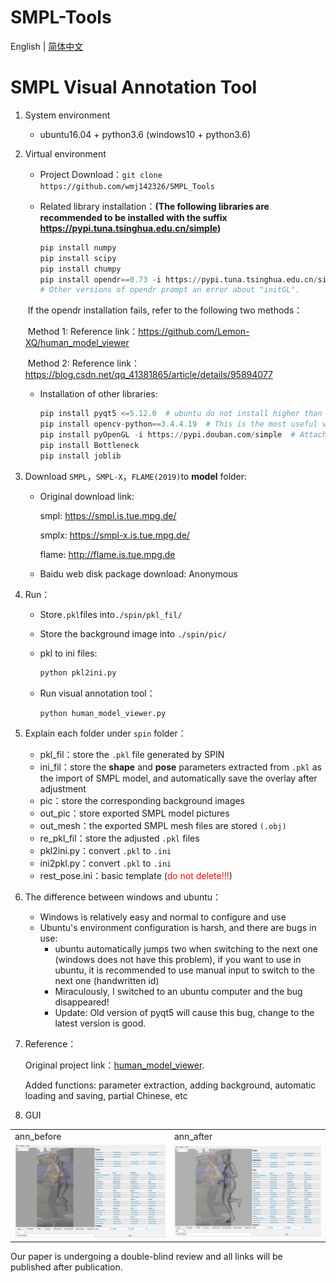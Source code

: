 # SMPL-Tools  

English | [简体中文](README_CN.md)

# SMPL Visual Annotation Tool

1. System environment
   - ubuntu16.04 + python3.6  (windows10 + python3.6)

2. Virtual environment

   - Project Download：`git clone https://github.com/wmj142326/SMPL_Tools`

   - Related library installation：**(The following libraries are recommended to be installed with the suffix https://pypi.tuna.tsinghua.edu.cn/simple)**

     ```python
     pip install numpy
     pip install scipy
     pip install chumpy
     pip install opendr==0.73 -i https://pypi.tuna.tsinghua.edu.cn/simple
     # Other versions of opendr prompt an error about "initGL".
     ```

   ​				   If the opendr installation fails, refer to the following two methods：
   
   ​				   Method 1: Reference link：https://github.com/Lemon-XQ/human_model_viewer
   
   ​				   Method 2: Reference link：https://blog.csdn.net/qq_41381865/article/details/95894077

   - Installation of other libraries:

     ```python
     pip install pyqt5 <=5.12.0  # ubuntu do not install higher than 5.12.0, windows is free, but different computer devices seem to be different
     pip install opencv-python==3.4.4.19  # This is the most useful version
     pip install pyOpenGL -i https://pypi.douban.com/simple  # Attach download source
     pip install Bottleneck
     pip install joblib
     ```

3. Download `SMPL`，`SMPL-X`，`FLAME(2019)`to **model** folder:

   - Original download link:
   
     smpl: https://smpl.is.tue.mpg.de/
   
     smplx: https://smpl-x.is.tue.mpg.de/
   
     flame: http://flame.is.tue.mpg.de
     
    - Baidu web disk package download: Anonymous

4. Run：

   - Store`.pkl`files into`./spin/pkl_fil/`
   - Store the background image into `./spin/pic/`
   - pkl to ini files:
     ```python
     python pkl2ini.py
     ```

   - Run visual annotation tool：

     ```python
     python human_model_viewer.py
     ```

5. Explain each folder under `spin` folder：

   - pkl_fil：store the `.pkl` file generated by SPIN
   - ini_fil：store the **shape** and **pose** parameters extracted from `.pkl` as the import of SMPL model, and automatically save the overlay after adjustment
   - pic：store the corresponding background images
   - out_pic：store exported SMPL model pictures
   - out_mesh：the exported SMPL mesh files are stored `(.obj)`
   - re_pkl_fil：store the adjusted `.pkl` files
   - pkl2ini.py：convert `.pkl` to `.ini`
   - ini2pkl.py：convert `.pkl` to `.ini`
   - rest_pose.ini：basic template (<span style="color:red">do not delete!!!</span>)
   
6. The difference between windows and ubuntu：

   - Windows is relatively easy and normal to configure and use
   - Ubuntu's environment configuration is harsh, and there are bugs in use:
     - ubuntu automatically jumps two when switching to the next one (windows does not have this problem), if you want to use in ubuntu, it is recommended to use manual input to switch to the next one (handwritten id)
     - Miraculously, I switched to an ubuntu computer and the bug disappeared!
     - Update: Old version of pyqt5 will cause this bug, change to the latest version is good.
   
7. Reference：

   Original project link：[human_model_viewer](https://github.com/Lemon-XQ/human_model_viewer).

   Added functions: parameter extraction, adding background, automatic loading and saving, partial Chinese, etc
   
8. GUI

<table>
  <tr>
    <td>ann_before</td>
    <td>ann_after</td>
  </tr>
  <tr>
    <td><img src="README.assets/ann_before.png" alt="1" width="380"/></td>
    <td><img src="README.assets/ann_after.png" alt="2" width="380"/></td>
  </tr>
</table>

Our paper is undergoing a double-blind review and all links will be published after publication.